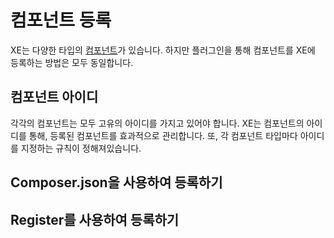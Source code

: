 # 컴포넌트 등록

XE는 다양한 타입의 [컴포넌트](components.md)가 있습니다. 하지만 플러그인을 통해 컴포넌트를 XE에 등록하는 방법은 모두 동일합니다.


## 컴포넌트 아이디

각각의 컴포넌트는 모두 고유의 아이디를 가지고 있어야 합니다. XE는 컴포넌트의 아이디를 통해, 등록된 컴포넌트를 효과적으로 관리합니다. 또, 각 컴포넌트 타입마다 아이디를 지정하는 규칙이 정해져있습니다.

## Composer.json을 사용하여 등록하기



## Register를 사용하여 등록하기